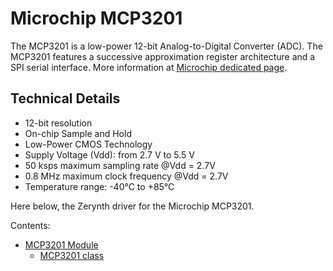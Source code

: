 # Microchip MCP3201

The MCP3201 is a low-power 12-bit Analog-to-Digital Converter (ADC).
The MCP3201 features a successive approximation register architecture and a SPI serial interface.
More information at [Microchip dedicated page](http://www.microchip.com/wwwproducts/en/MCP3201).

## Technical Details


* 12-bit resolution
* On-chip Sample and Hold
* Low-Power CMOS Technology
* Supply Voltage (Vdd): from 2.7 V to 5.5 V
* 50 ksps maximum sampling rate @Vdd = 2.7V
* 0.8 MHz maximum clock frequency @Vdd = 2.7V
* Temperature range: -40°C to +85°C

Here below, the Zerynth driver for the Microchip MCP3201.

Contents:


* [MCP3201 Module](/latest/reference/libs/microchip/mcp3201/docs/mcp3201/)
    * [MCP3201 class](/latest/reference/libs/microchip/mcp3201/docs/mcp3201/#mcp3201-class)
<!--stackedit_data:
eyJoaXN0b3J5IjpbLTE1NTI4MTQ4MzVdfQ==
-->
